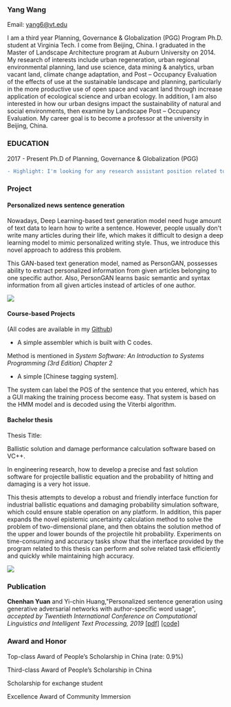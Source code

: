 ### Yang Wang

Email: yang6@vt.edu

I am a third year Planning, Governance & Globalization (PGG) Program Ph.D. student at Virginia Tech. I come from Beijing, China. I graduated in the Master of Landscape Architecture program at Auburn University on 2014. My research of interests include urban regeneration, urban regional environmental planning, land use science, data mining & analytics, urban vacant land, climate change adaptation, and Post – Occupancy Evaluation of the effects of use at the sustainable landscape and planning, particularly in the more productive use of open space and vacant land through increase application of ecological science and urban ecology. In addition, I am also interested in how our urban designs impact the sustainability of natural and social environments, then examine by Landscape Post – Occupancy Evaluation. My career goal is to become a professor at the university in Beijing, China.

### EDUCATION
2017 - Present  Ph.D of Planning, Governance & Globalization (PGG)               


```diff
- Highlight: I'm looking for any research assistant position related to my experience :). Please feel free to contact me!
```

### Project
#### Personalized news sentence generation
Nowadays, Deep Learning-based text generation model need huge amount of text data to learn how to write a sentence. However, people usually don't write many articles during their life, which makes it difficult to design a deep learning model to mimic personalized writing style. Thus, we introduce this novel approach to address this problem. 

This GAN-based text generation model, named as PersonGAN, possesses ability to extract personalized information from given articles belonging to one specific author. Also, PersonGAN learns basic semantic and syntax information from all given articles instead of articles of one author.

![](https://i.ibb.co/2KR2hbn/CICLing2019.png)

#### Course-based Projects
(All codes are available in my [Github](https://github.com/chenhan97/))
+ A simple assembler which is built with C codes. 

Method is mentioned in *System Software: An Introduction to Systems Programming (3rd Edition) Chapter 2*

+ A simple [Chinese tagging system].

The system can label the POS of the sentence that you entered, which has a GUI making the training process become easy. That system is based on the HMM model and is decoded using the Viterbi algorithm.

#### Bachelor thesis

Thesis Title:

Ballistic solution and damage performance calculation software based on VC++.

In engineering research, how to develop a precise and fast solution software for projectile ballistic equation and the probability of hitting and damaging is a very hot issue. 

This thesis attempts to develop a robust and friendly interface function for industrial ballistic equations and damaging probability simulation software, which could ensure stable operation on any platform. In addition, this paper expands the novel epistemic uncertainty calculation method to solve the problem of two-dimensional plane, and then obtains the solution method of the upper and lower bounds of the projectile hit probability. Experiments on time-consuming and accuracy tasks show that the interface provided by the program related to this thesis can perform and solve related task efficiently and quickly while maintaining high accuracy.

![](https://i.ibb.co/stf4Sf8/thsis.png)

### Publication

**Chenhan Yuan** and Yi-chin Huang,"Personalized sentence generation using generative adversarial networks with author-specific word usage", *accepted by Twentieth International Conference on Computational Linguistics and Intelligent Text Processing, 2019*
[[pdf]](https://arxiv.org/pdf/1904.09442.pdf)           [[code]](https://github.com/chenhan97/PersonGAN)

### Award and Honor

Top-class Award of People’s Scholarship in China (rate: 0.9%)

Third-class Award of People’s Scholarship in China

Scholarship for exchange student

Excellence Award of Community Immersion
